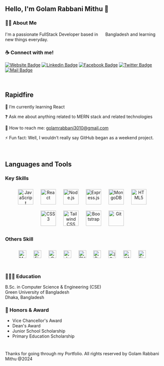 ## Hello, I'm Golam Rabbani Mithu 👋  
  



### 👨‍🏫   About Me  
I'm a passionate FullStack Developer based in <span><img src="https://images.emojiterra.com/google/noto-emoji/v2.034/128px/1f1e7-1f1e9.png" width="16"></span> Bangladesh and learning new things everyday.


  


### ☕ Connect with me!  


[![Website Badge](https://img.shields.io/badge/website-000000?style=for-the-badge&logo=About.me&logoColor=white)](https://golamrabbani.info/) [![Linkedin Badge](https://img.shields.io/badge/LinkedIn-0077B5?style=for-the-badge&logo=linkedin&logoColor=white)](https://www.linkedin.com/in/grmithu/) [![Facebook Badge](https://img.shields.io/badge/Facebook-1877F2?style=for-the-badge&logo=facebook&logoColor=white)](https://www.facebook.com/mgrmithu) [![Twitter Badge](https://img.shields.io/badge/Twitter-1DA1F2?style=for-the-badge&logo=twitter&logoColor=white)](https://twitter.com/gr_mithu) [![Mail Badge](https://img.shields.io/badge/Gmail-D14836?style=for-the-badge&logo=gmail&logoColor=white)](mailto:golamrabbani3010@gmail.com)






<br/>  


## Rapidfire  
🌱 I’m currently learning React  
  

❓ Ask me about anything related to MERN stack and related technologies  
  

📧 How to reach me: golamrabbani3010@gmail.com  
  

⚡ Fun fact: Well, I wouldn’t really say GitHub began as a weekend project.  
  

<br/>  


## Languages and Tools  


### Key Skills  
<div align="center">  
<a href="https://www.javascript.com/" target="_blank"><img style="margin: 10px" src="https://profilinator.rishav.dev/skills-assets/javascript-original.svg" alt="JavaScript" height="50" /></a>  
<a href="https://reactjs.org/" target="_blank"><img style="margin: 10px" src="https://profilinator.rishav.dev/skills-assets/react-original-wordmark.svg" alt="React" height="50" /></a>  
<a href="https://nodejs.org/" target="_blank"><img style="margin: 10px" src="https://profilinator.rishav.dev/skills-assets/nodejs-original-wordmark.svg" alt="Node.js" height="50" /></a>  
<a href="https://expressjs.com/" target="_blank"><img style="margin: 10px" src="https://profilinator.rishav.dev/skills-assets/express-original-wordmark.svg" alt="Express.js" height="50" /></a>  
<a href="https://www.mongodb.com/" target="_blank"><img style="margin: 10px" src="https://profilinator.rishav.dev/skills-assets/mongodb-original-wordmark.svg" alt="MongoDB" height="50" /></a>  
<a href="https://en.wikipedia.org/wiki/HTML5" target="_blank"><img style="margin: 10px" src="https://profilinator.rishav.dev/skills-assets/html5-original-wordmark.svg" alt="HTML5" height="50" /></a>  
<a href="https://www.w3schools.com/css/" target="_blank"><img style="margin: 10px" src="https://profilinator.rishav.dev/skills-assets/css3-original-wordmark.svg" alt="CSS3" height="50" /></a>  
<a href="https://www.tailwindcss.com/" target="_blank"><img style="margin: 10px" src="https://profilinator.rishav.dev/skills-assets/tailwindcss.svg" alt="Tailwind CSS" height="50" /></a>  
<a href="https://getbootstrap.com/docs/3.4/javascript/" target="_blank"><img style="margin: 10px" src="https://profilinator.rishav.dev/skills-assets/bootstrap-plain.svg" alt="Bootstrap" height="50" /></a>  
<a href="https://github.com/" target="_blank"><img style="margin: 10px" src="https://profilinator.rishav.dev/skills-assets/git-scm-icon.svg" alt="Git" height="50" /></a>  
</div>  



### Others Skill  
<div align="center">  
<a href="https://www.mysql.com/" target="_blank"><img style="margin: 10px" src="https://profilinator.rishav.dev/skills-assets/mysql-original-wordmark.svg" alt="MySQL" height="25" /></a>  
<a href="https://firebase.google.com/" target="_blank"><img style="margin: 10px" src="https://profilinator.rishav.dev/skills-assets/firebase.png" alt="Firebase" height="25" /></a>  
<a href="https://www.cprogramming.com/" target="_blank"><img style="margin: 10px" src="https://profilinator.rishav.dev/skills-assets/c-original.svg" alt="C" height="25" /></a>  
<a href="https://www.java.com/" target="_blank"><img style="margin: 10px" src="https://profilinator.rishav.dev/skills-assets/java-original-wordmark.svg" alt="Java" height="25" /></a>  
<a href="https://www.php.net/" target="_blank"><img style="margin: 10px" src="https://profilinator.rishav.dev/skills-assets/php-original.svg" alt="PHP" height="25" /></a>  
<a href="https://redux.js.org/" target="_blank"><img style="margin: 10px" src="https://profilinator.rishav.dev/skills-assets/redux-original.svg" alt="Redux" height="25" /></a>  
<a href="https://jquery.com/" target="_blank"><img style="margin: 10px" src="https://profilinator.rishav.dev/skills-assets/jquery.png" alt="jQuery" height="25" /></a>  
<a href="https://www.apachefriends.org/" target="_blank"><img style="margin: 10px" src="https://profilinator.rishav.dev/skills-assets/xampp.png" alt="XAMPP" height="25" /></a>  
<a href="https://www.figma.com/" target="_blank"><img style="margin: 10px" src="https://profilinator.rishav.dev/skills-assets/figma-icon.svg" alt="Figma" height="25" /></a>  
</div>  

<br/>  






### 👨🏻‍🎓   Education  
B.Sc. in Computer Science & Engineering (CSE)  <br>
Green University of Bangladesh <br>
Dhaka, Bangladesh  
  



### 🏅 Honors & Award  
- Vice Chancellor's Award <br>
- Dean's Award <br>
- Junior School Scholarship <br>
- Primary Education Scholarship <br>  
  

 #
Thanks for going through my Portfolio. All rights reserved by Golam Rabbani Mithu @2024
#  
  
